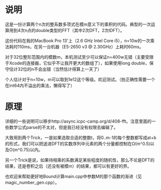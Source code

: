 说明
====

这是一份计算两个n次的整系数多项式在模m意义下的乘积的代码。典型的一次运算用到4次n点的double类型的FFT（其中2次DFT，2次IDFT）。

这份代码在我的MacBook Pro 13'上（2.6 GHz Intel Core i5），n=10w的一次乘法耗时110ms，在另一台机器（E5-2650 v3 @ 2.30GHz）上耗时60ms。

对于32位整形范围内的模数m，本机测试至少可以保证n=400w无错（主要受限于Xcode的连接器，它似乎不让我开更大的数组了），如果使用long double，保守估计32位的n不会出错（当然估计得算上一天了）

个人估计对于n=10w，m可以取到1e12这个等级。欢迎测试。（拍正确性需要一个在int64内不溢出的乘法，懒得写了）

原理
====

详细的一些说明可以移步http://async.icpc-camp.org/d/408-fft。注意里面的一些数学公式parse的不太对，但是我已经没有权限去编辑了。

大致用到两个Trick，一是如果选取合适的整数t，将0..m-1的每个整数都写成at+b的形式，我们可以把送进DFT的实数序列中元素的两个分量都控制在Ω(m^0.5)以及O(m^0.75)以内。

另一个Trick是说，如果待相乘的系数满足某些程度的随机性，那么不论是DFT的结果，还是卷积之后（还没有被模m）的结果，都可以有更好的界。

也欢迎来帮助更好地Bound计算main.cpp中参数M的那个函数的渐进（见magic_number_gen.cpp）。
